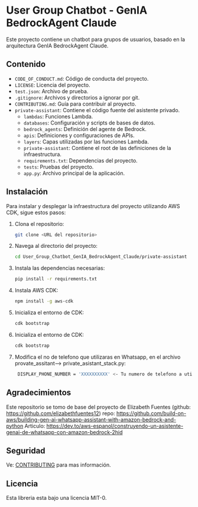 # User Group Chatbot - GenIA BedrockAgent Claude

Este proyecto contiene un chatbot para grupos de usuarios, basado en la arquitectura GenIA BedrockAgent Claude.

## Contenido

- `CODE_OF_CONDUCT.md`: Código de conducta del proyecto.
- `LICENSE`: Licencia del proyecto.
- `test.json`: Archivo de prueba.
- `.gitignore`: Archivos y directorios a ignorar por git.
- `CONTRIBUTING.md`: Guía para contribuir al proyecto.
- `private-assistant`: Contiene el código fuente del asistente privado.
  - `lambdas`: Funciones Lambda.
  - `databases`: Configuración y scripts de bases de datos.
  - `bedrock_agents`: Definición del agente de Bedrock.
  - `apis`: Definiciones y configuraciones de APIs.
  - `layers`: Capas utilizadas por las funciones Lambda.
  - `private-assistant`: Contiene el root de las definiciones de la infraestructura.
  - `requirements.txt`: Dependencias del proyecto.
  - `tests`: Pruebas del proyecto.
  - `app.py`: Archivo principal de la aplicación.

## Instalación

Para instalar y desplegar la infraestructura del proyecto utilizando AWS CDK, sigue estos pasos:

1. Clona el repositorio:
   ```sh
   git clone <URL del repositorio>
   ```
2. Navega al directorio del proyecto:
   ```sh
   cd User_Group_Chatbot_GenIA_BedrockAgent_Claude/private-assistant
   ```
3. Instala las dependencias necesarias:
   ```sh
   pip install -r requirements.txt
   ```
4. Instala AWS CDK:
   ```sh
   npm install -g aws-cdk
   ```
5. Inicializa el entorno de CDK:
   ```sh
   cdk bootstrap
   ```
6. Inicializa el entorno de CDK:
   ```sh
   cdk bootstrap
   ```
7. Modifica el no de telefono que utilizaras en Whatsapp, en el archivo provate_assitant--> private_asistant_stack.py:
   ```sh
    DISPLAY_PHONE_NUMBER = 'XXXXXXXXXX' <- Tu numero de telefono a utilizar 
   ```
## Agradecimientos
   Este repositorio se tomo de base del proyecto de Elizabeth Fuentes (github: https://github.com/elizabethfuentes12)
   repo: https://github.com/build-on-aws/building-gen-ai-whatsapp-assistant-with-amazon-bedrock-and-python
   Articulo: https://dev.to/aws-espanol/construyendo-un-asistente-genai-de-whatsapp-con-amazon-bedrock-2hid

## Seguridad

Ve: [CONTRIBUTING](CONTRIBUTING.md#security-issue-notifications) para mas información.

## Licencia

Esta libreria esta bajo una licencia MIT-0. 
